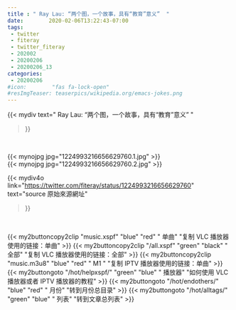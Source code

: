 ```yaml
---
title : " Ray Lau: “两个图，一个故事，具有“教育”意义”  "
date:        2020-02-06T13:22:43-07:00
tags:
 - twitter
 - fiteray
 - twitter_fiteray
 - 202002
 - 20200206
 - 20200206_13
categories:
 - 20200206
#icon:        "fas fa-lock-open"
#resImgTeaser: teaserpics/wikipedia.org/emacs-jokes.png
---
```


{{< mydiv text=" Ray Lau: “两个图，一个故事，具有“教育”意义”  "
>}}
<br>


 {{< mynojpg jpg="1224993216656629760.1.jpg" >}}<br>  {{< mynojpg jpg="1224993216656629760.2.jpg" >}}<br> 



{{< mydiv4o link="https://twitter.com/fiteray/status/1224993216656629760"
text="source 原始來源網址"
>}}


<br>





{{< my2buttoncopy2clip "music.xspf"        "blue"   "red"    " 单曲"  "复制 VLC 播放器使用的链接：单曲" >}} {{< my2buttoncopy2clip "/all.xspf"         "green"  "black"  " 全部"  "复制 VLC 播放器使用的链接：全部" >}} {{< my2buttoncopy2clip "music.m3u8"        "blue"   "red"    " M1 "    "复制 IPTV 播放器使用的链接：单曲" >}} {{< my2buttongoto      "/hot/helpxspf/"    "green"  "blue"   " 播放器" "如何使用 VLC 播放器或者 IPTV 播放器的教程" >}} {{< my2buttongoto      "/hot/endothers/"   "blue"   "red"    " 月份"   "转到月份总目录" >}} {{< my2buttongoto      "/hot/alltags/"     "green"  "blue"   " 列表"   "转到文章总列表" >}} 
